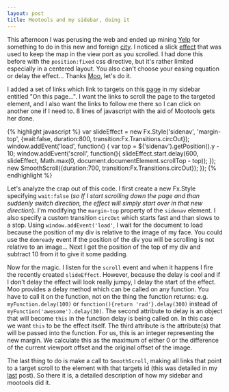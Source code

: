 ```yaml
---
layout: post
title: Mootools and my sidebar, doing it
---
```


This afternoon I was perusing the web and ended up mining [Yelp](http://yelp.com) for something to do in this new and foreign [city](http://www.ci.sf.ca.us).  I noticed a slick [effect](http://www.yelp.com/search?find_desc=something+to+do&find_loc=San+Francisco%2C+Ca) that was used to keep the map in the view port as you scrolled.  I had done this before with the `position:fixed` css directive, but it's rather limited especially in a centered layout.  You also can't choose your easing equation or delay the effect... Thanks [Moo](http://mootools.net), let's do it.

I added a set of links which link to targets on this [page](http://vandev.com) in my sidebar entitled "On this page...".  I want the links to scroll the page to the targeted element, and I also want the links to follow me there so I can click on another one if I need to.  8 lines of javascript with the aid of Mootools gets her done.

{% highlight javascript %}
  var slideEffect = new Fx.Style('sidenav', 'margin-top', {wait:false, duration:800, transition:Fx.Transitions.circOut});
  window.addEvent('load', function() {
    var top = $('sidenav').getPosition().y - 10;
    window.addEvent('scroll', function(){
      slideEffect.start.delay(600, slideEffect, Math.max(0, document.documentElement.scrollTop - top));
    });
    new SmoothScroll({duration:700, transition:Fx.Transitions.circOut});
  });
{% endhighlight %}

Let's analyze the crap out of this code.  I first create a new Fx.Style specifying `wait:false` (_so If I start scrolling down the page and than suddenly switch direction, the effect will simply start over in that new direction_).  I'm modifying the `margin-top` property of the `sidenav` element.  I also specify a custom transition `circOut` which starts fast and than slows to a stop. Using `window.addEvent('load'`, I wait for the document to load because the position of my div is relative to the image of my face.  You could use the `domready` event if the position of the div you will be scrolling is not relative to an image...  Next I get the position of the top of my div and subtract 10 from it to give it some padding.

Now for the magic.  I listen for the `scroll` event and when it happens I fire the recently created `slideEffect`.  However, because the delay is cool and if I don't delay the effect will look really jumpy, I delay the start of the effect.  Moo provides a delay method which can be called on any function.  You have to call it on the function, not on the thing the function returns: e.g. `myFunction.delay(100)` or `function(){return 'rad'}.delay(300)` instead of `myFunction('awesome').delay(30)`.  The second attribute to delay is an object that will become `this` in the function delay is being called on.  In this case we want `this` to be the effect itself.  The third attribute is the attribute(s) that will be passed into the function.  For us, this is an integer representing the new margin.  We calculate this as the maximum of either 0 or the difference of the current viewport offset and the original offset of the image.  

The last thing to do is make a call to `SmoothScroll`, making all links that point to a target scroll to the element with that targets id (this was detailed in my <a href="#article_2140">last</a> post).  So there it is, a detailed description of how my sidebar and mootools did it.
